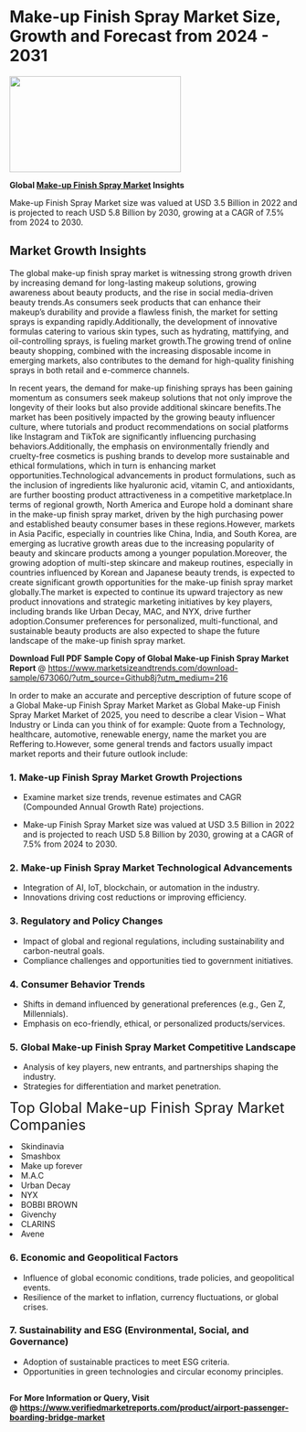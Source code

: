 <H1>Make-up Finish Spray Market Size, Growth and Forecast from 2024 - 2031</H1><img class="aligncenter size-medium wp-image-584254" src="https://thirdeyenews.in/wp-content/uploads/2024/09/Global-Market-Research-300x168.jpeg" alt="" width="300" height="168" /><p><strong>Global&nbsp;<a href="https://www.marketsizeandtrends.com/download-sample/673060/?utm_source=Github8j?utm_medium=216">Make-up Finish Spray Market</a> Insights</strong></p><p>Make-up Finish Spray Market size was valued at USD 3.5 Billion in 2022 and is projected to reach USD 5.8 Billion by 2030, growing at a CAGR of 7.5% from 2024 to 2030.</p><p><h2>Market Growth Insights</h2> <p>The global make-up finish spray market is witnessing strong growth driven by increasing demand for long-lasting makeup solutions, growing awareness about beauty products, and the rise in social media-driven beauty trends.As consumers seek products that can enhance their makeup’s durability and provide a flawless finish, the market for setting sprays is expanding rapidly.Additionally, the development of innovative formulas catering to various skin types, such as hydrating, mattifying, and oil-controlling sprays, is fueling market growth.The growing trend of online beauty shopping, combined with the increasing disposable income in emerging markets, also contributes to the demand for high-quality finishing sprays in both retail and e-commerce channels.</p> <p>In recent years, the demand for make-up finishing sprays has been gaining momentum as consumers seek makeup solutions that not only improve the longevity of their looks but also provide additional skincare benefits.The market has been positively impacted by the growing beauty influencer culture, where tutorials and product recommendations on social platforms like Instagram and TikTok are significantly influencing purchasing behaviors.Additionally, the emphasis on environmentally friendly and cruelty-free cosmetics is pushing brands to develop more sustainable and ethical formulations, which in turn is enhancing market opportunities.Technological advancements in product formulations, such as the inclusion of ingredients like hyaluronic acid, vitamin C, and antioxidants, are further boosting product attractiveness in a competitive marketplace.In terms of regional growth, North America and Europe hold a dominant share in the make-up finish spray market, driven by the high purchasing power and established beauty consumer bases in these regions.However, markets in Asia Pacific, especially in countries like China, India, and South Korea, are emerging as lucrative growth areas due to the increasing popularity of beauty and skincare products among a younger population.Moreover, the growing adoption of multi-step skincare and makeup routines, especially in countries influenced by Korean and Japanese beauty trends, is expected to create significant growth opportunities for the make-up finish spray market globally.The market is expected to continue its upward trajectory as new product innovations and strategic marketing initiatives by key players, including brands like Urban Decay, MAC, and NYX, drive further adoption.Consumer preferences for personalized, multi-functional, and sustainable beauty products are also expected to shape the future landscape of the make-up finish spray market.</p> <p><span class=""><strong>Download Full PDF Sample Copy of Global Make-up Finish Spray Market Report</strong> @ <a href="https://www.marketsizeandtrends.com/download-sample/673060/?utm_source=Github8j?utm_medium=216" target="_blank">https://www.marketsizeandtrends.com/download-sample/673060/?utm_source=Github8j?utm_medium=216</a></span></p><p>In order to make an accurate and perceptive description of future scope of a Global&nbsp;Make-up Finish Spray Market Market as Global&nbsp;Make-up Finish Spray Market Market of 2025, you need to describe a clear Vision &ndash; What Industry or Linda can you think of for example: Quote from a Technology, healthcare, automotive, renewable energy, name the market you are Reffering to.However, some general trends and factors usually impact market reports and their future outlook include:</p><h3>1.&nbsp;<strong>Make-up Finish Spray Market Growth Projections</strong></h3><ul><li>Examine market size trends, revenue estimates and CAGR (Compounded Annual Growth Rate) projections.</li><li><p>Make-up Finish Spray Market size was valued at USD 3.5 Billion in 2022 and is projected to reach USD 5.8 Billion by 2030, growing at a CAGR of 7.5% from 2024 to 2030.</p></li></ul><h3>2.&nbsp;<strong>Make-up Finish Spray Market Technological Advancements</strong></h3><ul><li>Integration of AI, IoT, blockchain, or automation in the industry.</li><li>Innovations driving cost reductions or improving efficiency.</li></ul><h3>3.&nbsp;<strong>Regulatory and Policy Changes</strong></h3><ul><li>Impact of global and regional regulations, including sustainability and carbon-neutral goals.</li><li>Compliance challenges and opportunities tied to government initiatives.</li></ul><h3>4.&nbsp;<strong>Consumer Behavior Trends</strong></h3><ul><li>Shifts in demand influenced by generational preferences (e.g., Gen Z, Millennials).</li><li>Emphasis on eco-friendly, ethical, or personalized products/services.</li></ul><h3>5.&nbsp;<strong>Global Make-up Finish Spray Market Competitive Landscape</strong></h3><ul><li>Analysis of key players, new entrants, and partnerships shaping the industry.</li><li>Strategies for differentiation and market penetration.</li></ul><p data-pm-slice="1 1 []"><span style="color: inherit; font-family: inherit; font-size: 25px;">Top Global Make-up Finish Spray Market Companies</span></p><div class="" data-test-id=""><p><li>Skindinavia</li><li> Smashbox</li><li> Make up forever</li><li> M.A.C</li><li> Urban Decay</li><li> NYX</li><li> BOBBI BROWN</li><li> Givenchy</li><li> CLARINS</li><li> Avene</li></p></div><h3>6.&nbsp;<strong>Economic and Geopolitical Factors</strong></h3><ul><li>Influence of global economic conditions, trade policies, and geopolitical events.</li><li>Resilience of the market to inflation, currency fluctuations, or global crises.</li></ul><h3>7.&nbsp;<strong>Sustainability and ESG (Environmental, Social, and Governance)</strong></h3><ul><li>Adoption of sustainable practices to meet ESG criteria.</li><li>Opportunities in green technologies and circular economy principles.</li></ul><h2><strong style="font-size: 14px;">For More Information or Query, Visit @&nbsp;</strong><a style="background-color: #ffffff; font-size: 14px;" href="https://www.marketsizeandtrends.com/report/make-up-finish-spray-market/" target="_blank">https://www.verifiedmarketreports.com/product/airport-passenger-boarding-bridge-market</a></h2>